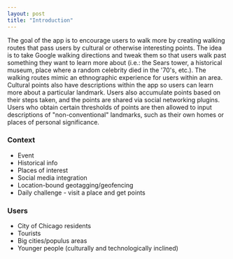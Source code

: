 ```yaml
---
layout: post
title: "Introduction"
---
```


The goal of the app is to
encourage users to walk more by creating walking routes that pass users
by cultural or otherwise interesting points. The idea is to take Google
walking directions and tweak them so that users walk past something they
want to learn more about (i.e.: the Sears tower, a historical museum,
place where a random celebrity died in the '70's, etc.). The walking
routes mimic an ethnographic experience for users within an area.
Cultural points also have descriptions within the app so users can learn
more about a particular landmark. Users also accumulate points based on
their steps taken, and the points are shared via social networking
plugins. Users who obtain certain thresholds of points are then allowed
to input descriptions of "non-conventional" landmarks, such as their own
homes or places of personal significance.

### Context

- Event
- Historical info
- Places of interest
- Social media integration
- Location-bound geotagging/geofencing
- Daily challenge - visit a place and get points

### Users

- City of Chicago residents
- Tourists
- Big cities/populus areas
- Younger people (culturally and technologically inclined)

